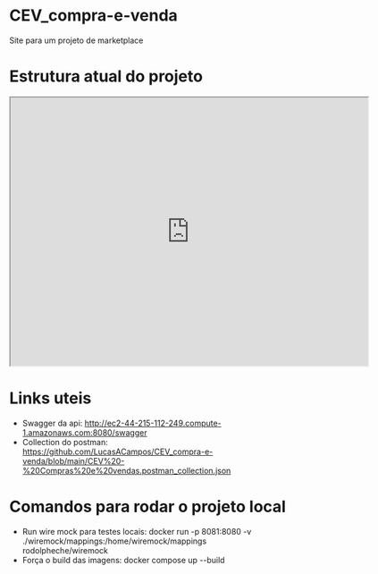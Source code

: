 # CEV_compra-e-venda
Site para um projeto de marketplace

# Estrutura atual do projeto

<iframe src="https://drive.google.com/file/d/1XUyTnJQUFiD7ZSzl2FvDql6rzMjLmtwl/preview" width="640" height="480" allow="autoplay"></iframe>

# Links uteis
- Swagger da api: http://ec2-44-215-112-249.compute-1.amazonaws.com:8080/swagger
- Collection do postman: https://github.com/LucasACampos/CEV_compra-e-venda/blob/main/CEV%20-%20Compras%20e%20vendas.postman_collection.json

# Comandos para rodar o projeto local
- Run wire mock para testes locais:
docker run -p 8081:8080 -v ./wiremock/mappings:/home/wiremock/mappings rodolpheche/wiremock
- Força o build das imagens:
docker compose up --build
